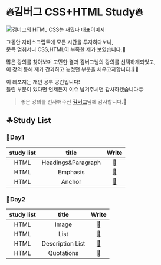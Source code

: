 # 🔥김버그 CSS+HTML Study🔥
![김버그의 HTML CSS는 재밌다 대표이미지](https://grm-project-template-bucket.s3.ap-northeast-2.amazonaws.com/lecture/lec_abnek_1589965849144/coverImage.jpg?_=1590480955473)

그동안 자바스크립트에 모든 시간을 투자하다보니,  
문득 멈춰서니 CSS,HTML이 부족한 제가 보였습니다.🤨  

많은 강의를 찾아보며 고민한 결과 김버그님의 강의를 선택하게되었고,  
이 강의 통해 제가 간과하고 놓쳤던 부분을 채우고자합니다.🙏🏻

이 레포지는 개인 공부 공간입니다!  
틀린 부분이 있다면 언제든지 이슈 남겨주시면 감사하겠습니다😊

>좋은 강의를 선사해주신 [**김버그**](https://github.com/rohjs)님께 감사합니다.🙌

## ☘Study List
### 🌱Day1  
| study list  |          title         |                  Write                  |
| :---------: | :--------------------: | :-------------------------------------: |
|   HTML  |  Headings&Paragraph | <a href="https://github.com/Y00NMIN/Kimbug-CSS-HTML/blob/main/Study_html/1_Headings%26Paragraph.html">📄</a>  |
|  HTML  |      Emphasis     | <a href="https://github.com/Y00NMIN/Kimbug-CSS-HTML/blob/main/Study_html/2_Emphasis.html">📄</a> |
|  HTML   |      Anchor      | <a href="https://github.com/Y00NMIN/Kimbug-CSS-HTML/blob/main/Study_html/3_Anchor.htmly">📄</a>  |

### 🌱Day2
| study list  |          title         |                  Write                  |
| :---------: | :--------------------: | :-------------------------------------: |
|   HTML      |                  Image | <a href="https://github.com/Y00NMIN/Kimbug-CSS-HTML/blob/main/Study_html/4_Image.html">📄</a>  |
|  HTML       |            List        | <a href="https://github.com/Y00NMIN/Kimbug-CSS-HTML/blob/main/Study_html/5_List.html">📄</a> |
|  HTML       |  Description List     | <a href="https://github.com/Y00NMIN/Kimbug-CSS-HTML/blob/main/Study_html/6_DescriptionList.html">📄</a>  |
|  HTML       |    Quotations         | <a href="https://github.com/Y00NMIN/Kimbug-CSS-HTML/blob/main/Study_html/7_Quotations.html">📄</a> |

